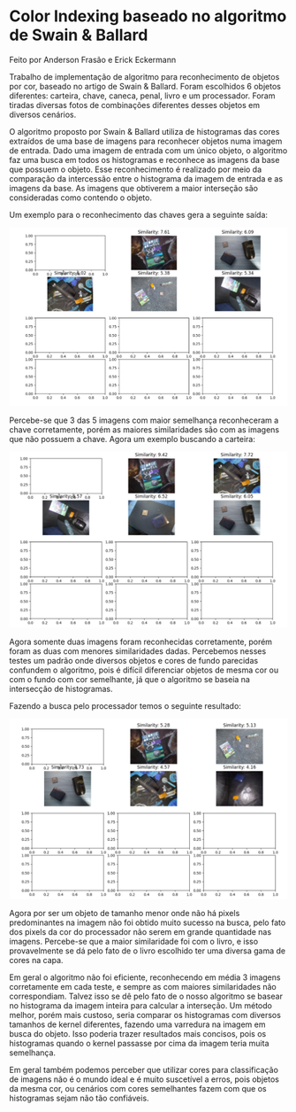 # Color Indexing baseado no algoritmo de Swain & Ballard

Feito por Anderson Frasão e Erick Eckermann

Trabalho de implementação de algoritmo para reconhecimento de objetos por cor, baseado no artigo de Swain & Ballard. Foram escolhidos 6 objetos diferentes: carteira, chave, caneca, penal, livro e um processador. Foram tiradas diversas fotos de combinações diferentes desses objetos em diversos cenários.

O algoritmo proposto por Swain & Ballard utiliza de histogramas das cores extraídos de uma base de imagens para reconhecer objetos numa imagem de entrada. Dado uma imagem de entrada com um único objeto, o algoritmo faz uma busca em todos os histogramas e reconhece as imagens da base que possuem o objeto. Esse reconhecimento é realizado por meio da comparação da intercessão entre o histograma da imagem de entrada e as imagens da base. As imagens que obtiverem a maior interseção são consideradas como contendo o objeto.

Um exemplo para o reconhecimento das chaves gera a seguinte saída:

![Alt text](./resultados/chave.png "chaves")

Percebe-se que 3 das 5 imagens com maior semelhança reconheceram a chave corretamente, porém as maiores similaridades são com as imagens que não possuem a chave. Agora um exemplo buscando a carteira:

![Alt text](./resultados/carteira.png "carteira")

Agora somente duas imagens foram reconhecidas corretamente, porém foram as duas com menores similaridades dadas. Percebemos nesses testes um padrão onde diversos objetos e cores de fundo parecidas confundem o algoritmo, pois é difícil diferenciar objetos de mesma cor ou com o fundo com cor semelhante, já que o algoritmo se baseia na intersecção de histogramas.

Fazendo a busca pelo processador temos o seguinte resultado:

![Alt text](./resultados/processador.png "processador")

Agora por ser um objeto de tamanho menor onde não há pixels predominantes na imagem não foi obtido muito sucesso na busca, pelo fato dos pixels da cor do processador não serem em grande quantidade nas imagens. Percebe-se que a maior similaridade foi com o livro, e isso provavelmente se dá pelo fato de o livro escolhido ter uma diversa gama de cores na capa.

Em geral o algoritmo não foi eficiente, reconhecendo em média 3 imagens corretamente em cada teste, e sempre as com maiores similaridades não correspondiam. Talvez isso se dê pelo fato de o nosso algoritmo se basear no histograma da imagem inteira para calcular a interseção. Um método melhor, porém mais custoso, seria comparar os histogramas com diversos tamanhos de kernel diferentes, fazendo uma varredura na imagem em busca do objeto. Isso poderia trazer resultados mais concisos, pois os histogramas quando o kernel passasse por cima da imagem teria muita semelhança.

Em geral também podemos perceber que utilizar cores para classificação de imagens não é o mundo ideal e é muito suscetível a erros, pois objetos da mesma cor, ou cenários com cores semelhantes fazem com que os histogramas sejam não tão confiáveis.